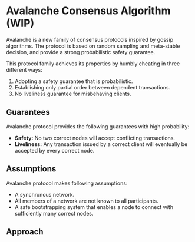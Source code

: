 # Avalanche Consensus Algorithm (WIP)

Avalanche is a new family of consensus protocols inspired by gossip algorithms. The protocol is based 
on random sampling and meta-stable decision, and provide a strong probabilistic safety guarantee.

This protocol family achieves its properties by humbly cheating in three different ways:

1. Adopting a safety guarantee that is probabilistic.
2. Establishing only partial order between dependent transactions.
3. No liveliness guarantee for misbehaving clients.

## Guarantees

Avalanche protocol provides the following guarantees with high probability:
- **Safety:** No two correct nodes will accept conflicting transactions.
- **Liveliness:** Any transaction issued by a correct client will eventually be accepted by every correct
node.

## Assumptions

Avalanche protocol makes following assumptions:
- A synchronous network.
- All members of a network are not known to all participants.
- A safe bootstrapping system that enables a node to connect with sufficiently many correct nodes.

## Approach

